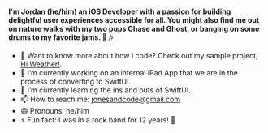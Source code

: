 #### I'm Jordan (he/him) an iOS Developer with a passion for building delightful user experiences accessible for all. You might also find me out on nature walks with my two pups Chase and Ghost, or banging on some drums to my favorite jams. 👋 🎶

- 💌  Want to know more about how I code? Check out my sample project, [Hi Weather!](https://github.com/jonesandcode/hi-weather).
- 🔭  I’m currently working on an internal iPad App that we are in the process of converting to SwiftUI.
- 🌱  I’m currently learning the ins and outs of SwiftUI.
- 📫  How to reach me: jonesandcode@gmail.com
- 😄  Pronouns: he/him
- ⚡   Fun fact: I was in a rock band for 12 years! 🎸
